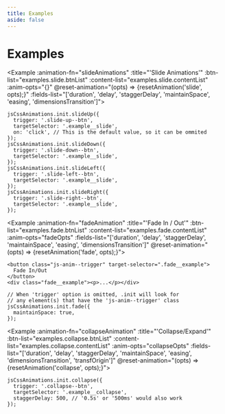 ```yaml
---
title: Examples
aside: false
---
```


<script setup>
  import { onMounted } from 'vue';
  import Example from '../.vitepress/components/Example.vue'
  import examples from './examples.json'

  import jsCssAnimations from '../../js-css-animations/js-css-animations.js';
  import '../../js-css-animations/js-animations.css';

  function slideAnimations() {
    jsCssAnimations.init.slideUp({
      trigger: `.${ examples.slide.btnList[0].class }`,
    });
    jsCssAnimations.init.slideDown({
      trigger: `.${ examples.slide.btnList[1].class }`,
    });
    jsCssAnimations.init.slideLeft({
      trigger: `.${ examples.slide.btnList[2].class }`,
    });
    jsCssAnimations.init.slideRight({
      trigger: `.${ examples.slide.btnList[3].class }`,
    });
  }

  function toggleBtnTitle(btnList, idx) {
    const btnSelector = btnList[idx].class;
    const btn = document.querySelector(`.${btnSelector}`)
    const btnText = btnList[idx].text;

    btn.innerText = btn.innerText === btnText[0] ? btnText[1] : btnText[0];

  }

  const fadeOpts = {
      keepSpace: true,
      complete: () => {
        toggleBtnTitle(examples.fade.btnList, 0);
      }
    }
  function fadeAnimation() {
    jsCssAnimations.init.fade(fadeOpts)
  }

  const collapseOpts = {
      trigger: `.${examples.collapse.btnList[0].class}`,
      staggerDelay: '600ms',
      complete: () => {
        toggleBtnTitle(examples.collapse.btnList, 0);
      }
  }
  function collapseAnimation() {
    jsCssAnimations.init.collapse(collapseOpts)
  }

  function resetAnimation(animName, opts) {
      const btnList = examples[animName].btnList;
      btnList.forEach(btn => {
        const triggerSelector = `.${btn.class}`;
        jsCssAnimations.end(triggerSelector);

        const default_value = {
          duration: '800ms',
          delay: '0ms',
          staggerDelay: '0ms',
          timingFunction: 'cubic-bezier(0.455, 0.03, 0.515, 0.955)',
        }

        const easingRegEx = /^(ease(-in|-out|-in-out)?|linear|cubic-bezier\((0|1|0.\d+), -?[\d\.]+, (0|1|0.\d+), -?[\d\.]+\)|step\((100|[0-9][0-9]|[0-9]),\s?(jump-start|jump-end|jump-none|jump-both|start|end)\)|step\(step-(start|end)\))$/;

        if (opts.maintainSpace) opts.dimensionsTransition = false;
        if (!opts.easing || !opts.easing.match(easingRegEx))
          opts.easing = default_value.timingFunction;
        ['duration', 'delay', 'staggerDelay'].forEach(prop => {
          if (opts[prop].match(/^\d+$/)) opts[prop] = `${opts[prop]}ms`;
          else if (!opts[prop].match(/^(\d+ms|\d+s)$/)) {
            opts[prop] = default_value[prop];
          }
        });

        const animation = animName === 'slide' ? 
        (triggerSelector.replace('--btn','').replace(/-(\w)/,(l) => l.toUpperCase()).replaceAll(/[-\.]/g,'')) : animName;
        jsCssAnimations.init[animation]({
          trigger: triggerSelector,
          ...opts,
          timingFunction: opts.easing,
          keepSpace: opts.maintainSpace
        });
        document.querySelector(triggerSelector).click();
      })

  }

</script>

# Examples

<Example
:animation-fn="slideAnimations"
:title="'Slide Animations'"
:btn-list="examples.slide.btnList"
:content-list="examples.slide.contentList"
:anim-opts="{}"
@reset-animation="(opts) => {resetAnimation('slide', opts);}"
:fields-list="['duration', 'delay', 'staggerDelay', 'maintainSpace', 'easing', 'dimensionsTransition']">

```js{4}
jsCssAnimations.init.slideUp({
  trigger: '.slide-up--btn',
  targetSelector: '.example__slide',
  on: 'click', // This is the default value, so it can be ommited
});
jsCssAnimations.init.slideDown({
  trigger: '.slide-down--btn',
  targetSelector: '.example__slide',
});
jsCssAnimations.init.slideLeft({
  trigger: '.slide-left--btn',
  targetSelector: '.example__slide',
});
jsCssAnimations.init.slideRight({
  trigger: '.slide-right--btn',
  targetSelector: '.example__slide',
});
```

</Example>

<Example
:animation-fn="fadeAnimation"
:title="'Fade In / Out'"
:btn-list="examples.fade.btnList"
:content-list="examples.fade.contentList"
:anim-opts="fadeOpts"
:fields-list="['duration', 'delay', 'staggerDelay', 'maintainSpace', 'easing', 'dimensionsTransition']"
@reset-animation="(opts) => {resetAnimation('fade', opts);}">

```html{1}
<button class="js-anim--trigger" target-selector=".fade__example">
  Fade In/Out
</button>
<div class="fade__example"><p>...</p></div>
```

```js{4}
// When 'trigger' option is omitted, .init will look for
// any element(s) that have the 'js-anim--trigger' class
jsCssAnimations.init.fade({
  maintainSpace: true,
});
```

</Example>

<Example
:animation-fn="collapseAnimation"
:title="'Collapse/Expand'"
:btn-list="examples.collapse.btnList"
:content-list="examples.collapse.contentList"
:anim-opts="collapseOpts"
:fields-list="['duration', 'delay', 'staggerDelay', 'maintainSpace', 'easing', 'dimensionsTransition', 'transfOrigin']"
@reset-animation="(opts) => {resetAnimation('collapse', opts);}">

```js{4}
jsCssAnimations.init.collapse({
  trigger: '.collapse--btn',
  targetSelector: '.example__collapse',
  staggerDelay: 500, // '0.5s' or '500ms' would also work
});
```

</Example>

<style>
</style>
